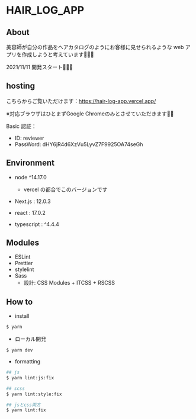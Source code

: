 # HAIR_LOG_APP

## About

美容師が自分の作品をヘアカタログのようにお客様に見せられるような web アプリを作成しようと考えています💇‍♂️💈

2021/11/11 開発スタート🧑🏻‍💻


## hosting

こちらからご覧いただけます：https://hair-log-app.vercel.app/

※対応ブラウザはひとまずGoogle  Chromeのみとさせていただきます🙇‍♂️

Basic 認証：

- ID: reviewer
- PassWord: dHY6jR4d6XzVu5LyvZ7F9925OA74seGh

## Environment

- node ^14.17.0

  - vercel の都合でこのバージョンです

- Next.js : 12.0.3
- react : 17.0.2
- typescript : ^4.4.4

## Modules

- ESLint
- Prettier
- stylelint
- Sass
  - 設計: CSS Modules + ITCSS + RSCSS

## How to

- install

```bash
$ yarn
```

- ローカル開発

```bash
$ yarn dev
```

- formatting

```bash
## js
$ yarn lint:js:fix

## scss
$ yarn lint:style:fix

## jsとcss両方
$ yarn lint:fix
```
